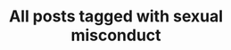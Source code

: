 ---
layout: tag
title: "All posts tagged with sexual misconduct"
permalink: /weblog/tags/sexual-misconduct/
taxonomy: sexual misconduct
---